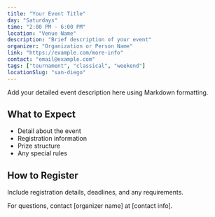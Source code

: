 ```yaml
---
title: "Your Event Title"
day: "Saturdays"
time: "2:00 PM - 6:00 PM"
location: "Venue Name"
description: "Brief description of your event"
organizer: "Organization or Person Name"
link: "https://example.com/more-info"
contact: "email@example.com"
tags: ["tournament", "classical", "weekend"]
locationSlug: "san-diego"
---
```


Add your detailed event description here using Markdown formatting.

## What to Expect

- Detail about the event
- Registration information
- Prize structure
- Any special rules

## How to Register

Include registration details, deadlines, and any requirements.

For questions, contact [organizer name] at [contact info].
